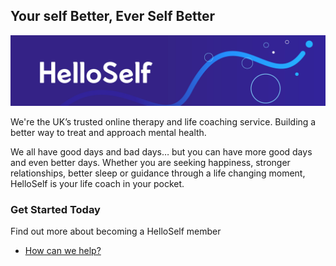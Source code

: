 ## Your self Better, Ever Self Better

![a picture of the helloself logo and a squiggly line](./../assets/banner.png)

We're the UK’s trusted online therapy and life coaching service. Building a better way to treat and approach mental health.

We all have good days and bad days… but you can have more good days and even better days. Whether you are seeking happiness, stronger relationships, better sleep or guidance through a life changing moment, HelloSelf is your life coach in your pocket.

### Get Started Today

Find out more about becoming a HelloSelf member

- [How can we help?](https://www.helloself.com/members/start/what-are-you-here-for)